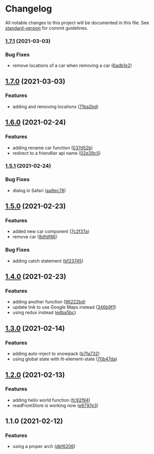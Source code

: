 # Changelog

All notable changes to this project will be documented in this file. See [standard-version](https://github.com/conventional-changelog/standard-version) for commit guidelines.

### [1.7.1](https://github.com/jdvivar/wheres-our-car-app/compare/v1.7.0...v1.7.1) (2021-03-03)


### Bug Fixes

* remove locations of a car when removing a car ([6adb1e2](https://github.com/jdvivar/wheres-our-car-app/commit/6adb1e2a2ffeddd0ccf9166b191d9c6c70836da6))

## [1.7.0](https://github.com/jdvivar/wheres-our-car-app/compare/v1.6.0...v1.7.0) (2021-03-03)


### Features

* adding and removing locations ([71ba2bd](https://github.com/jdvivar/wheres-our-car-app/commit/71ba2bd45e4a91270774c37e4ff9e482b0bc49b3))

## [1.6.0](https://github.com/jdvivar/wheres-our-car-app/compare/v1.5.1...v1.6.0) (2021-02-24)


### Features

* adding rename car function ([037d52b](https://github.com/jdvivar/wheres-our-car-app/commit/037d52b798e0afef3e0b9b99f84753b8375fc4ff))
* redirect to a friendlier api name ([02e39c5](https://github.com/jdvivar/wheres-our-car-app/commit/02e39c5c396bba1f05a04ec489b5e208b926847e))

### [1.5.1](https://github.com/jdvivar/wheres-our-car-app/compare/v1.5.0...v1.5.1) (2021-02-24)


### Bug Fixes

* dialog in Safari ([aa9ec78](https://github.com/jdvivar/wheres-our-car-app/commit/aa9ec78a3f0fdc9d45acb8603a17643ddaf92310))

## [1.5.0](https://github.com/jdvivar/wheres-our-car-app/compare/v1.4.0...v1.5.0) (2021-02-23)


### Features

* added new car component ([7c2f37a](https://github.com/jdvivar/wheres-our-car-app/commit/7c2f37adbb60b443a07c2744d39b1eeacb3af4a9))
* remove car ([8dfdf86](https://github.com/jdvivar/wheres-our-car-app/commit/8dfdf86bb070c0222f7e68230e40ce938ce4a51f))


### Bug Fixes

* adding catch statement ([bf23745](https://github.com/jdvivar/wheres-our-car-app/commit/bf237450d4b510d6eabe02502618a8eef9612b09))

## [1.4.0](https://github.com/jdvivar/wheres-our-car-app/compare/v1.3.0...v1.4.0) (2021-02-23)


### Features

* adding another function ([96222bd](https://github.com/jdvivar/wheres-our-car-app/commit/96222bd1cfe0cdda0a487425173404ff1eae5774))
* update link to use Google Maps instead ([346b9f1](https://github.com/jdvivar/wheres-our-car-app/commit/346b9f1e1cfa0f4f232bdcec0ba5fcfd087a0de5))
* using redux instead ([edba5bc](https://github.com/jdvivar/wheres-our-car-app/commit/edba5bc5c20da26e6b58433cdb3c4922455aa86c))

## [1.3.0](https://github.com/jdvivar/wheres-our-car-app/compare/v1.2.0...v1.3.0) (2021-02-14)


### Features

* adding auto-inject to snowpack ([b7fa732](https://github.com/jdvivar/wheres-our-car-app/commit/b7fa7322aeceb03dc61ca722436c1948f177bd9b))
* using global state with lit-element-state ([70b47da](https://github.com/jdvivar/wheres-our-car-app/commit/70b47da36f461ba549201f3810e40d675dcef750))

## [1.2.0](https://github.com/jdvivar/wheres-our-car-app/compare/v1.1.0...v1.2.0) (2021-02-13)


### Features

* adding hello world function ([fc92f94](https://github.com/jdvivar/wheres-our-car-app/commit/fc92f94656fe60726f17f2fd45be5717f60d33af))
* readFromStore is working now ([e8797e3](https://github.com/jdvivar/wheres-our-car-app/commit/e8797e3fb7ead0ae8fdf5ad5695fb9020a4a720a))

## 1.1.0 (2021-02-12)


### Features

* using a proper arch ([dbf6206](https://github.com/jdvivar/wheres-our-car-app/commit/dbf6206957d6e5aa6232e8e8d97516729ab149a2))
